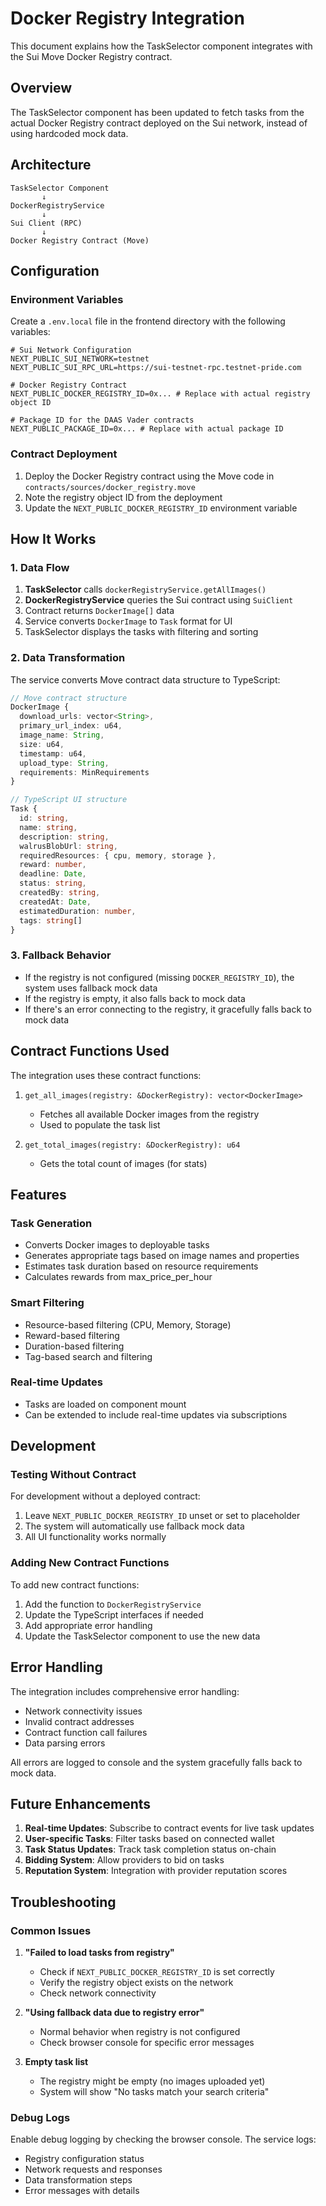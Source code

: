 # Docker Registry Integration

This document explains how the TaskSelector component integrates with the Sui Move Docker Registry contract.

## Overview

The TaskSelector component has been updated to fetch tasks from the actual Docker Registry contract deployed on the Sui network, instead of using hardcoded mock data.

## Architecture

```
TaskSelector Component
       ↓
DockerRegistryService
       ↓
Sui Client (RPC)
       ↓
Docker Registry Contract (Move)
```

## Configuration

### Environment Variables

Create a `.env.local` file in the frontend directory with the following variables:

```env
# Sui Network Configuration
NEXT_PUBLIC_SUI_NETWORK=testnet
NEXT_PUBLIC_SUI_RPC_URL=https://sui-testnet-rpc.testnet-pride.com

# Docker Registry Contract
NEXT_PUBLIC_DOCKER_REGISTRY_ID=0x... # Replace with actual registry object ID

# Package ID for the DAAS Vader contracts
NEXT_PUBLIC_PACKAGE_ID=0x... # Replace with actual package ID
```

### Contract Deployment

1. Deploy the Docker Registry contract using the Move code in `contracts/sources/docker_registry.move`
2. Note the registry object ID from the deployment
3. Update the `NEXT_PUBLIC_DOCKER_REGISTRY_ID` environment variable

## How It Works

### 1. Data Flow

1. **TaskSelector** calls `dockerRegistryService.getAllImages()`
2. **DockerRegistryService** queries the Sui contract using `SuiClient`
3. Contract returns `DockerImage[]` data
4. Service converts `DockerImage` to `Task` format for UI
5. TaskSelector displays the tasks with filtering and sorting

### 2. Data Transformation

The service converts Move contract data structure to TypeScript:

```typescript
// Move contract structure
DockerImage {
  download_urls: vector<String>,
  primary_url_index: u64,
  image_name: String,
  size: u64,
  timestamp: u64,
  upload_type: String,
  requirements: MinRequirements
}

// TypeScript UI structure
Task {
  id: string,
  name: string,
  description: string,
  walrusBlobUrl: string,
  requiredResources: { cpu, memory, storage },
  reward: number,
  deadline: Date,
  status: string,
  createdBy: string,
  createdAt: Date,
  estimatedDuration: number,
  tags: string[]
}
```

### 3. Fallback Behavior

- If the registry is not configured (missing `DOCKER_REGISTRY_ID`), the system uses fallback mock data
- If the registry is empty, it also falls back to mock data
- If there's an error connecting to the registry, it gracefully falls back to mock data

## Contract Functions Used

The integration uses these contract functions:

1. `get_all_images(registry: &DockerRegistry): vector<DockerImage>`
   - Fetches all available Docker images from the registry
   - Used to populate the task list

2. `get_total_images(registry: &DockerRegistry): u64`
   - Gets the total count of images (for stats)

## Features

### Task Generation
- Converts Docker images to deployable tasks
- Generates appropriate tags based on image names and properties
- Estimates task duration based on resource requirements
- Calculates rewards from max_price_per_hour

### Smart Filtering
- Resource-based filtering (CPU, Memory, Storage)
- Reward-based filtering
- Duration-based filtering
- Tag-based search and filtering

### Real-time Updates
- Tasks are loaded on component mount
- Can be extended to include real-time updates via subscriptions

## Development

### Testing Without Contract

For development without a deployed contract:
1. Leave `NEXT_PUBLIC_DOCKER_REGISTRY_ID` unset or set to placeholder
2. The system will automatically use fallback mock data
3. All UI functionality works normally

### Adding New Contract Functions

To add new contract functions:
1. Add the function to `DockerRegistryService`
2. Update the TypeScript interfaces if needed
3. Add appropriate error handling
4. Update the TaskSelector component to use the new data

## Error Handling

The integration includes comprehensive error handling:
- Network connectivity issues
- Invalid contract addresses
- Contract function call failures
- Data parsing errors

All errors are logged to console and the system gracefully falls back to mock data.

## Future Enhancements

1. **Real-time Updates**: Subscribe to contract events for live task updates
2. **User-specific Tasks**: Filter tasks based on connected wallet
3. **Task Status Updates**: Track task completion status on-chain
4. **Bidding System**: Allow providers to bid on tasks
5. **Reputation System**: Integration with provider reputation scores

## Troubleshooting

### Common Issues

1. **"Failed to load tasks from registry"**
   - Check if `NEXT_PUBLIC_DOCKER_REGISTRY_ID` is set correctly
   - Verify the registry object exists on the network
   - Check network connectivity

2. **"Using fallback data due to registry error"**
   - Normal behavior when registry is not configured
   - Check browser console for specific error messages

3. **Empty task list**
   - The registry might be empty (no images uploaded yet)
   - System will show "No tasks match your search criteria"

### Debug Logs

Enable debug logging by checking the browser console. The service logs:
- Registry configuration status
- Network requests and responses
- Data transformation steps
- Error messages with details